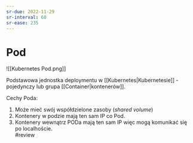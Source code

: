 ```yaml
---
sr-due: 2022-11-29
sr-interval: 60
sr-ease: 235
---
```


# Pod


![[Kubernetes Pod.png]]

Podstawowa jednostka deploymentu w [[Kubernetes|Kubernetesie]] - pojedynczy lub grupa [[Container|kontenerów]].

Cechy Poda:
1. Może mieć swój współdzielone zasoby (*shared volume*)
2. Kontenery w podzie mają ten sam IP co Pod.
3. Kontenery wewnątrz PODa mają ten sam IP więc mogą komunikać się po localhoście.   
#review